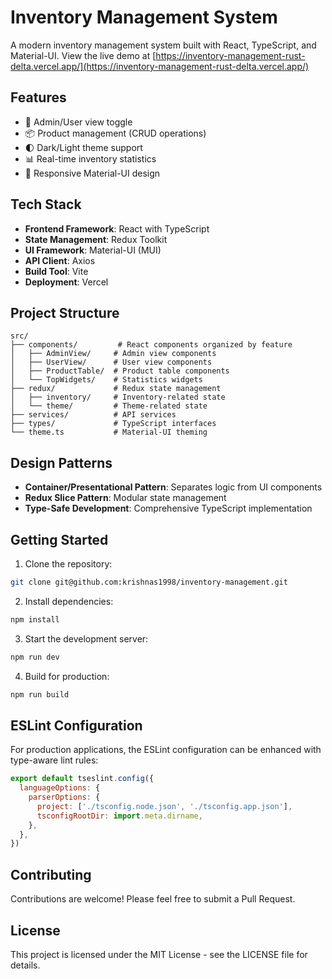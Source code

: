 # Inventory Management System

A modern inventory management system built with React, TypeScript, and Material-UI. View the live demo at [https://inventory-management-rust-delta.vercel.app/](https://inventory-management-rust-delta.vercel.app/)

## Features

- 🔄 Admin/User view toggle
- 📦 Product management (CRUD operations)
- 🌓 Dark/Light theme support
- 📊 Real-time inventory statistics
- 📱 Responsive Material-UI design

## Tech Stack

- **Frontend Framework**: React with TypeScript
- **State Management**: Redux Toolkit
- **UI Framework**: Material-UI (MUI)
- **API Client**: Axios
- **Build Tool**: Vite
- **Deployment**: Vercel

## Project Structure

```
src/
├── components/         # React components organized by feature
│   ├── AdminView/     # Admin view components
│   ├── UserView/      # User view components
│   ├── ProductTable/  # Product table components
│   └── TopWidgets/    # Statistics widgets
├── redux/             # Redux state management
│   ├── inventory/     # Inventory-related state
│   └── theme/         # Theme-related state
├── services/          # API services
├── types/             # TypeScript interfaces
└── theme.ts           # Material-UI theming
```

## Design Patterns

- **Container/Presentational Pattern**: Separates logic from UI components
- **Redux Slice Pattern**: Modular state management
- **Type-Safe Development**: Comprehensive TypeScript implementation

## Getting Started

1. Clone the repository:
```bash
git clone git@github.com:krishnas1998/inventory-management.git
```

2. Install dependencies:
```bash
npm install
```

3. Start the development server:
```bash
npm run dev
```

4. Build for production:
```bash
npm run build
```

## ESLint Configuration

For production applications, the ESLint configuration can be enhanced with type-aware lint rules:

```js
export default tseslint.config({
  languageOptions: {
    parserOptions: {
      project: ['./tsconfig.node.json', './tsconfig.app.json'],
      tsconfigRootDir: import.meta.dirname,
    },
  },
})
```

## Contributing

Contributions are welcome! Please feel free to submit a Pull Request.

## License

This project is licensed under the MIT License - see the LICENSE file for details.
